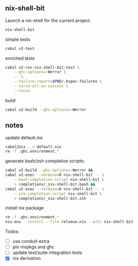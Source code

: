 ## nix-shell-bit

Launch a nix-shell for the current project.

```sh
nix-shell-bit
```

simple tests
```sh
cabal v2-test
```

enriched tests
```sh
cabal v2-run nix-shell-bit-test \
    --ghc-options=-Werror \
    -- \
    --failure-report=$PWD/.hspec-failures \
    --rerun-all-on-success \
    --rerun
```

build
```sh
cabal v2-build --ghc-options=-Werror
```

## notes

update default.nix
```sh
cabal2nix . > default.nix
rm -f .ghc.environment.*
```

generate bash/zsh completion scripts:
```sh
cabal v2-build --ghc-options=-Werror &&
cabal v2-exec --verbose=0 nix-shell-bit -- \
    --bash-completion-script nix-shell-bit \
    > completions/_nix-shell-bit.bash &&
cabal v2-exec --verbose=0 nix-shell-bit -- \
    --zsh-completion-script nix-shell-bit \
    > completions/_nix-shell-bit.zsh
```

install nix package
```sh
rm -f .ghc.environment.*
nix-env --install --file release.nix --attr nix-shell-bit
```

Todos:
- [ ] use conduit-extra
- [ ] pin nixpkgs and ghc
- [ ] update test/suite integration tests
- [x] nix derivation
